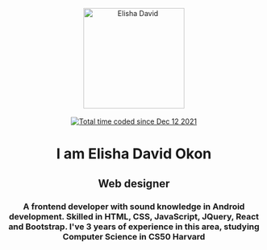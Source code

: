 <p align="center">
 <img width="200px" src="https://trexcruz.github.io/assets/img/IMG_16322090330371971.jpg" align="center" alt="Elisha David" /><br><br>
 <a href="https://wakatime.com/@b9483a71-719d-4404-8b53-87b2905ac1ee"><img src="https://wakatime.com/badge/user/b9483a71-719d-4404-8b53-87b2905ac1ee.svg" alt="Total time coded since Dec 12 2021" /></a><h1 align="center">I am Elisha David Okon</h1>
 <h2 align="center">Web designer</h2>
<h3 align="center">A frontend developer with sound knowledge in Android development. Skilled in HTML, CSS, JavaScript, JQuery, React and Bootstrap. I've 3 years of experience in this area, studying Computer Science in CS50 Harvard</h3>
 </p>
